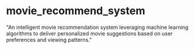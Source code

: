 # movie_recommend_system
"An intelligent movie recommendation system leveraging machine learning algorithms to deliver personalized movie suggestions based on user preferences and viewing patterns."
